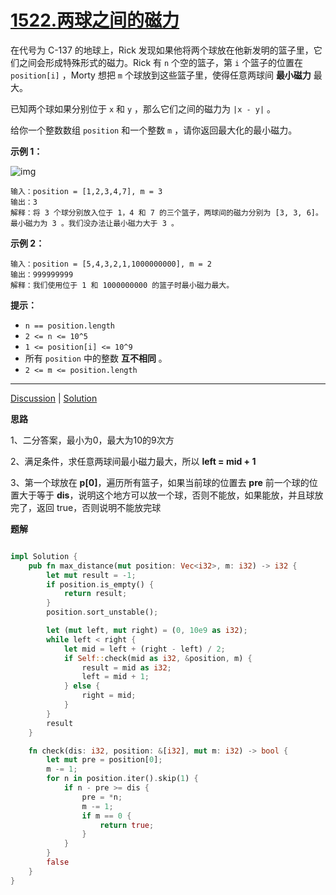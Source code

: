 # [1522.两球之间的磁力](https://leetcode-cn.com/problems/magnetic-force-between-two-balls/description/)

在代号为 C-137 的地球上，Rick 发现如果他将两个球放在他新发明的篮子里，它们之间会形成特殊形式的磁力。Rick 有 `n` 个空的篮子，第 `i` 个篮子的位置在 `position[i]` ，Morty 想把 `m` 个球放到这些篮子里，使得任意两球间 **最小磁力** 最大。

已知两个球如果分别位于 `x` 和 `y` ，那么它们之间的磁力为 `|x - y|` 。

给你一个整数数组 `position` 和一个整数 `m` ，请你返回最大化的最小磁力。

 

**示例 1：**

![img](https://assets.leetcode-cn.com/aliyun-lc-upload/uploads/2020/08/16/q3v1.jpg)

```
输入：position = [1,2,3,4,7], m = 3
输出：3
解释：将 3 个球分别放入位于 1，4 和 7 的三个篮子，两球间的磁力分别为 [3, 3, 6]。最小磁力为 3 。我们没办法让最小磁力大于 3 。
```

**示例 2：**

```
输入：position = [5,4,3,2,1,1000000000], m = 2
输出：999999999
解释：我们使用位于 1 和 1000000000 的篮子时最小磁力最大。
```

 

**提示：**

- `n == position.length`
- `2 <= n <= 10^5`
- `1 <= position[i] <= 10^9`
- 所有 `position` 中的整数 **互不相同** 。
- `2 <= m <= position.length`

------

[Discussion](https://leetcode-cn.com/problems/magnetic-force-between-two-balls/comments/) | [Solution](https://leetcode-cn.com/problems/magnetic-force-between-two-balls/solution/)

**思路**

1、二分答案，最小为0，最大为10的9次方

2、满足条件，求任意两球间最小磁力最大，所以 **left = mid + 1**

3、第一个球放在 **p[0]**，遍历所有篮子，如果当前球的位置去 **pre** 前一个球的位置大于等于 **dis**，说明这个地方可以放一个球，否则不能放，如果能放，并且球放完了，返回 true，否则说明不能放完球

**题解**

```rust

impl Solution {
    pub fn max_distance(mut position: Vec<i32>, m: i32) -> i32 {
        let mut result = -1;
        if position.is_empty() {
            return result;
        }
        position.sort_unstable();

        let (mut left, mut right) = (0, 10e9 as i32);
        while left < right {
            let mid = left + (right - left) / 2;
            if Self::check(mid as i32, &position, m) {
                result = mid as i32;
                left = mid + 1;
            } else {
                right = mid;
            }
        }
        result
    }

    fn check(dis: i32, position: &[i32], mut m: i32) -> bool {
        let mut pre = position[0];
        m -= 1;
        for n in position.iter().skip(1) {
            if n - pre >= dis {
                pre = *n;
                m -= 1;
                if m == 0 {
                    return true;
                }
            }
        }
        false
    }
}
```

